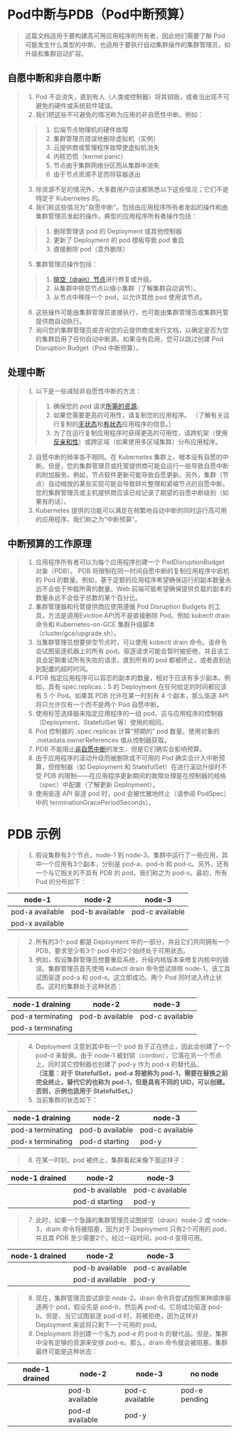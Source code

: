 # Pod中断与PDB（Pod中断预算）
> 这篇文档适用于要构建高可用应用程序的所有者，因此他们需要了解 Pod 可能发生什么类型的中断。也适用于要执行自动集群操作的集群管理员，如升级和集群自动扩容。   

## 自愿中断和非自愿中断
> 1. Pod 不会消失，直到有人（人类或控制器）将其销毁，或者当出现不可避免的硬件或系统软件错误。   
> 2. 我们把这些不可避免的情况称为应用的非自愿性中断。例如：   
> > 1. 后端节点物理机的硬件故障   
> > 2. 集群管理员错误地删除虚拟机（实例）   
> > 3. 云提供商或管理程序故障使虚拟机消失   
> > 4. 内核恐慌（kernel panic）   
> > 5. 节点由于集群网络分区而从集群中消失   
> > 6. 由于节点资源不足而将容器逐出   
>>
> 3. 除资源不足的情况外，大多数用户应该都熟悉以下这些情况；它们不是特定于 Kubernetes 的。   
> 4. 我们称这些情况为”自愿中断“。包括由应用程序所有者发起的操作和由集群管理员发起的操作。典型的应用程序所有者操作包括：   
> > 1. 删除管理该 pod 的 Deployment 或其他控制器   
> > 2. 更新了 Deployment 的 pod 模板导致 pod 重启   
> > 3. 直接删除 pod（意外删除）   
> >
> 5. 集群管理员操作包括：   
> > 1. [排空（drain）节点](https://kubernetes.io/docs/tasks/administer-cluster/safely-drain-node/)进行修复或升级。   
> > 2. 从集群中排空节点以缩小集群（了解集群自动调节）。   
> > 3. 从节点中移除一个 pod，以允许其他 pod 使用该节点。   
> >
> 6. 这些操作可能由集群管理员直接执行，也可能由集群管理员或集群托管提供商自动执行。   
> 7. 询问您的集群管理员或咨询您的云提供商或发行文档，以确定是否为您的集群启用了任何自动中断源。如果没有启用，您可以跳过创建 Pod Disruption Budget（Pod 中断预算）。   

## 处理中断
> 1. 以下是一些减轻非自愿性中断的方法：   
> > 1. 确保您的 pod 请求[所需的资源](https://kubernetes.io/docs/tasks/configure-pod-container/assign-memory-resource/)。   
> > 2. 如果您需要更高的可用性，请复制您的应用程序。 （了解有关运行复制的[无状态](https://kubernetes.io/docs/tasks/run-application/run-stateless-application-deployment/)和[有状态](https://kubernetes.io/docs/tasks/run-application/run-replicated-stateful-application/)应用程序的信息。）   
> > 3. 为了在运行复制应用程序时获得更高的可用性，请跨机架（使用[反亲和性](https://kubernetes.io/docs/concepts/configuration/assign-pod-node/#inter-pod-affinity-and-anti-affinity-beta-feature)）或跨区域（如果使用多区域集群）分布应用程序。   
> >
> 2. 自愿中断的频率各不相同。在 Kubernetes 集群上，根本没有自愿的中断。但是，您的集群管理员或托管提供商可能会运行一些导致自愿中断的附加服务。例如，节点软件更新可能导致自愿更新。另外，集群（节点）自动缩放的某些实现可能会导致碎片整理和紧缩节点的自愿中断。您的集群管理员或主机提供商应该已经记录了期望的自愿中断级别（如果有的话）。   
> 3. Kubernetes 提供的功能可以满足在频繁地自动中断的同时运行高可用的应用程序。我们称之为“中断预算”。   

## 中断预算的工作原理
> 1. 应用程序所有者可以为每个应用程序创建一个 PodDisruptionBudget 对象（PDB）。 PDB 将限制在同一时间自愿中断的复制应用程序中宕机的 Pod 的数量。例如，基于定额的应用程序希望确保运行的副本数量永远不会低于仲裁所需的数量。Web 前端可能希望确保提供负载的副本的数量永远不会低于总数的某个百分比。   
> 2. 集群管理器和托管提供商应使用遵循 Pod Disruption Budgets 的工具，方法是调用Eviction API而不是直接删除 Pod。例如 kubectl drain 命令和 Kubernetes-on-GCE 集群升级脚本（cluster/gce/upgrade.sh）。   
> 3. 当集群管理员想要排空节点时，可以使用 kubectl drain 命令。该命令会试图驱逐机器上的所有 pod。驱逐请求可能会暂时被拒绝，并且该工具会定期重试所有失败的请求，直到所有的 pod 都被终止，或者直到达到配置的超时时间。   
> 4. PDB 指定应用程序可以容忍的副本的数量，相对于应该有多少副本。例如，具有 spec.replicas：5 的 Deployment 在任何给定的时间都应该有 5 个 Pod。如果其 PDB 允许在某一时刻有 4 个副本，那么驱逐 API 将只允许仅有一个而不是两个 Pod 自愿中断。   
> 5. 使用标签选择器来指定应用程序的一组 pod，这与应用程序的控制器（Deployment、StatefulSet 等）使用的相同。   
> 6. Pod 控制器的 .spec.replicas 计算“预期的” pod 数量。使用对象的 .metadata.ownerReferences 值从控制器获取。   
> 7. PDB 不能阻止[非自愿中断](https://kubernetes.io/docs/concepts/workloads/pods/disruptions/#voluntary-and-involuntary-disruptions)的发生，但是它们确实会影响预算。   
> 8. 由于应用程序的滚动升级而被删除或不可用的 Pod 确实会计入中断预算，但控制器（如 Deployment 和 StatefulSet）在进行滚动升级时不受 PDB 的限制——在应用程序更新期间的故障处理是在控制器的规格（spec）中配置（了解更新 Deployment）。   
> 9. 使用驱逐 API 驱逐 pod 时，pod 会被优雅地终止（请参阅 PodSpec） 中的 terminationGracePeriodSeconds）。   

# PDB 示例
> 1. 假设集群有3个节点，node-1 到 node-3。集群中运行了一些应用，其中一个应用有3个副本，分别是 pod-a、pod-b 和 pod-c。另外，还有一个与它相关的不具有 PDB 的 pod，我们称之为 pod-x。最初，所有 Pod 的分布如下：   

node-1|node-2|node-3
------|------|------
pod-a available|pod-b available|pod-c available
pod-x available||

> 2. 所有的3个 pod 都是 Deployment 中的一部分，并且它们共同拥有一个 PDB，要求至少有3个 pod 中的2个始终处于可用状态。   
> 3. 例如，假设集群管理员想要重启系统，升级内核版本来修复内核中的错误。集群管理员首先使用 kubectl drain 命令尝试排除 node-1。该工具试图驱逐 pod-a 和 pod-x。这立即成功。两个 Pod 同时进入终止状态。这时的集群处于这种状态：   

node-1 draining|node-2|node-3
---------------|------|------
pod-a terminating|pod-b available|pod-c available
pod-x terminating||

> 4. Deployment 注意到其中有一个 pod 处于正在终止，因此会创建了一个 pod-d 来替换。由于 node-1 被封锁（cordon），它落在另一个节点上。同时其它控制器也创建了 pod-y 作为 pod-x 的替代品。   
> **（注意：对于 StatefulSet，pod-a 将被称为 pod-1，需要在替换之前完全终止，替代它的也称为 pod-1，但是具有不同的 UID，可以创建。否则，示例也适用于 StatefulSet。）**   
> 5. 当前集群的状态如下：   

node-1 draining|node-2|node-3
---------------|------|------
pod-a terminating|pod-b available|pod-c available
pod-x terminating|pod-d starting|pod-y

> 6. 在某一时刻，pod 被终止，集群看起来像下面这样子：   

node-1 drained|node-2|node-3
--------------|------|------
||pod-b available|pod-c available
||pod-d starting|pod-y

> 7. 此时，如果一个急躁的集群管理员试图排空（drain）node-2 或 node-3，drain 命令将被阻塞，因为对于 Deployment 只有2个可用的 pod，并且其 PDB 至少需要2个。经过一段时间，pod-d 变得可用。   

node-1 drained|node-2|node-3
--------------|------|------
              |pod-b available|pod-c available
              |pod-d available|pod-y

> 8. 现在，集群管理员尝试排空 node-2。drain 命令将尝试按照某种顺序驱逐两个 pod，假设先是 pod-b，然后再 pod-d。它将成功驱逐 pod-b。但是，当它试图驱逐 pod-d 时，将被拒绝，因为这样对 Deployment 来说将只剩下一个可用的 pod。   
> 9. Deployment 将创建一个名为 pod-e 的 pod-b 的替代品。但是，集群中没有足够的资源来安排 pod-e。那么，drain 命令就会被阻塞。集群最终可能是这种状态：   

node-1 drained|node-2|node-3|no node
--------------|------|------|-------
              |pod-b available|pod-c available|pod-e pending
              |pod-d available|pod-y|
















